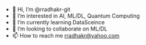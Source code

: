 - 👋 Hi, I’m @rradhakr-git
- 👀 I’m interested in AI, ML/DL, Quantum Computing
- 🌱 I’m currently learning DataSceince
- 💞️ I’m looking to collaborate on ML/DL
- 📫 How to reach me rradhakr@yahoo.com

<!---
rradhakr-git/rradhakr-git is a ✨ special ✨ repository because its `README.md` (this file) appears on your GitHub profile.
You can click the Preview link to take a look at your changes.
--->
